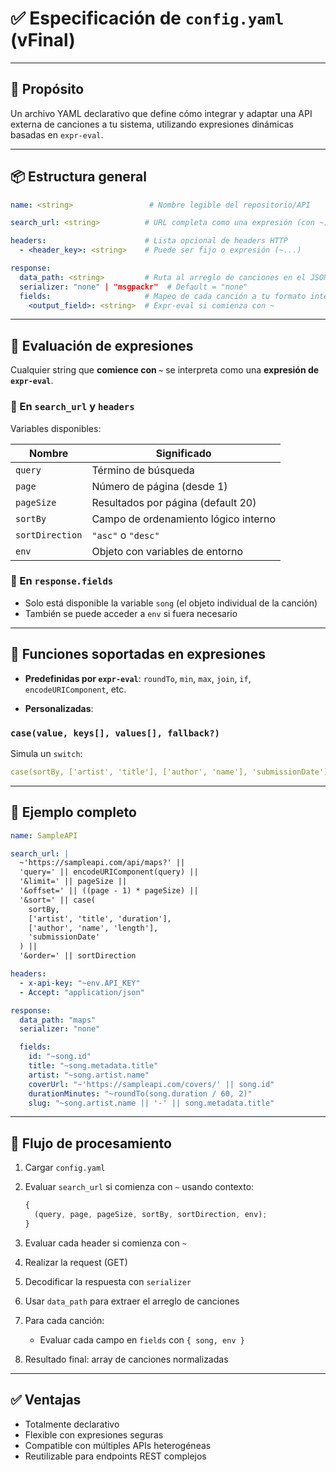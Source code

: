 # ✅ Especificación de `config.yaml` (vFinal)

---

## 🎯 Propósito

Un archivo YAML declarativo que define cómo integrar y adaptar una API externa de canciones a tu sistema, utilizando expresiones dinámicas basadas en `expr-eval`.

---

## 📦 Estructura general

```yaml
name: <string>                 # Nombre legible del repositorio/API

search_url: <string>          # URL completa como una expresión (con ~)

headers:                      # Lista opcional de headers HTTP
  - <header_key>: <string>    # Puede ser fijo o expresión (~...)

response:
  data_path: <string>         # Ruta al arreglo de canciones en el JSON
  serializer: "none" | "msgpackr"  # Default = "none"
  fields:                     # Mapeo de cada canción a tu formato interno
    <output_field>: <string>  # Expr-eval si comienza con ~
```

---

## 🧠 Evaluación de expresiones

Cualquier string que **comience con `~`** se interpreta como una **expresión de `expr-eval`**.

### 🔹 En `search_url` y `headers`

Variables disponibles:

| Nombre          | Significado                          |
| --------------- | ------------------------------------ |
| `query`         | Término de búsqueda                  |
| `page`          | Número de página (desde 1)           |
| `pageSize`      | Resultados por página (default 20)   |
| `sortBy`        | Campo de ordenamiento lógico interno |
| `sortDirection` | `"asc"` o `"desc"`                   |
| `env`           | Objeto con variables de entorno      |

### 🔹 En `response.fields`

- Solo está disponible la variable `song` (el objeto individual de la canción)
- También se puede acceder a `env` si fuera necesario

---

## 🔣 Funciones soportadas en expresiones

- **Predefinidas por `expr-eval`**:
  `roundTo`, `min`, `max`, `join`, `if`, `encodeURIComponent`, etc.

- **Personalizadas**:

### `case(value, keys[], values[], fallback?)`

Simula un `switch`:

```yaml
case(sortBy, ['artist', 'title'], ['author', 'name'], 'submissionDate')
```

---

## 🧪 Ejemplo completo

```yaml
name: SampleAPI

search_url: |
  ~'https://sampleapi.com/api/maps?' ||
  'query=' || encodeURIComponent(query) ||
  '&limit=' || pageSize ||
  '&offset=' || ((page - 1) * pageSize) ||
  '&sort=' || case(
    sortBy,
    ['artist', 'title', 'duration'],
    ['author', 'name', 'length'],
    'submissionDate'
  ) ||
  '&order=' || sortDirection

headers:
  - x-api-key: "~env.API_KEY"
  - Accept: "application/json"

response:
  data_path: "maps"
  serializer: "none"

  fields:
    id: "~song.id"
    title: "~song.metadata.title"
    artist: "~song.artist.name"
    coverUrl: "~'https://sampleapi.com/covers/' || song.id"
    durationMinutes: "~roundTo(song.duration / 60, 2)"
    slug: "~song.artist.name || '-' || song.metadata.title"
```

---

## 🔁 Flujo de procesamiento

1. Cargar `config.yaml`
2. Evaluar `search_url` si comienza con `~` usando contexto:

   ```js
   {
     (query, page, pageSize, sortBy, sortDirection, env);
   }
   ```

3. Evaluar cada header si comienza con `~`
4. Realizar la request (GET)
5. Decodificar la respuesta con `serializer`
6. Usar `data_path` para extraer el arreglo de canciones
7. Para cada canción:
   - Evaluar cada campo en `fields` con `{ song, env }`

8. Resultado final: array de canciones normalizadas

---

## ✅ Ventajas

- Totalmente declarativo
- Flexible con expresiones seguras
- Compatible con múltiples APIs heterogéneas
- Reutilizable para endpoints REST complejos
